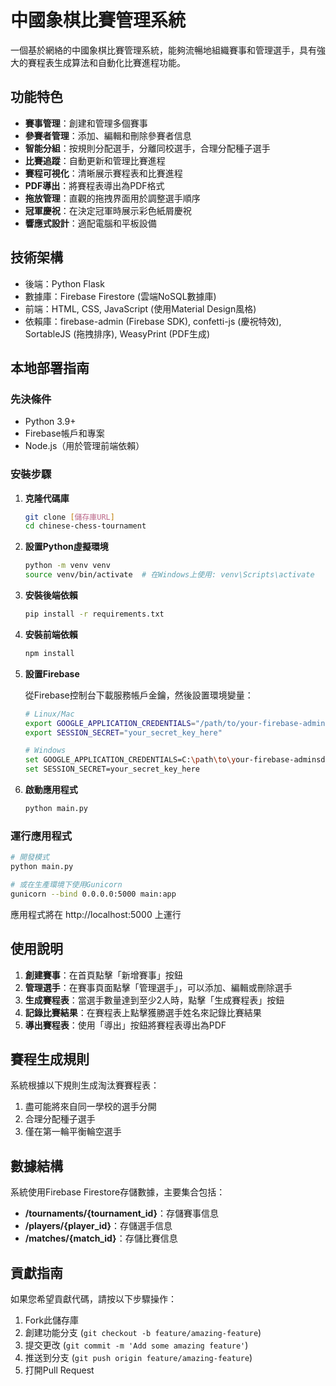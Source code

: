 # 中國象棋比賽管理系統

一個基於網絡的中國象棋比賽管理系統，能夠流暢地組織賽事和管理選手，具有強大的賽程表生成算法和自動化比賽進程功能。

## 功能特色

- **賽事管理**：創建和管理多個賽事
- **參賽者管理**：添加、編輯和刪除參賽者信息
- **智能分組**：按規則分配選手，分離同校選手，合理分配種子選手
- **比賽追蹤**：自動更新和管理比賽進程
- **賽程可視化**：清晰展示賽程表和比賽進程
- **PDF導出**：將賽程表導出為PDF格式
- **拖放管理**：直觀的拖拽界面用於調整選手順序
- **冠軍慶祝**：在決定冠軍時展示彩色紙屑慶祝
- **響應式設計**：適配電腦和平板設備

## 技術架構

- 後端：Python Flask
- 數據庫：Firebase Firestore (雲端NoSQL數據庫)
- 前端：HTML, CSS, JavaScript (使用Material Design風格)
- 依賴庫：firebase-admin (Firebase SDK), confetti-js (慶祝特效), SortableJS (拖拽排序), WeasyPrint (PDF生成)

## 本地部署指南

### 先決條件

- Python 3.9+
- Firebase帳戶和專案
- Node.js（用於管理前端依賴）

### 安裝步驟

1. **克隆代碼庫**

   ```bash
   git clone [儲存庫URL]
   cd chinese-chess-tournament
   ```

2. **設置Python虛擬環境**

   ```bash
   python -m venv venv
   source venv/bin/activate  # 在Windows上使用: venv\Scripts\activate
   ```

3. **安裝後端依賴**

   ```bash
   pip install -r requirements.txt
   ```

4. **安裝前端依賴**

   ```bash
   npm install
   ```

5. **設置Firebase**

   從Firebase控制台下載服務帳戶金鑰，然後設置環境變量：

   ```bash
   # Linux/Mac
   export GOOGLE_APPLICATION_CREDENTIALS="/path/to/your-firebase-adminsdk-key.json"
   export SESSION_SECRET="your_secret_key_here"
   
   # Windows
   set GOOGLE_APPLICATION_CREDENTIALS=C:\path\to\your-firebase-adminsdk-key.json
   set SESSION_SECRET=your_secret_key_here
   ```

6. **啟動應用程式**

   ```bash
   python main.py
   ```

### 運行應用程式

```bash
# 開發模式
python main.py

# 或在生產環境下使用Gunicorn
gunicorn --bind 0.0.0.0:5000 main:app
```

應用程式將在 http://localhost:5000 上運行

## 使用說明

1. **創建賽事**：在首頁點擊「新增賽事」按鈕
2. **管理選手**：在賽事頁面點擊「管理選手」，可以添加、編輯或刪除選手
3. **生成賽程表**：當選手數量達到至少2人時，點擊「生成賽程表」按鈕
4. **記錄比賽結果**：在賽程表上點擊獲勝選手姓名來記錄比賽結果
5. **導出賽程表**：使用「導出」按鈕將賽程表導出為PDF

## 賽程生成規則

系統根據以下規則生成淘汰賽賽程表：

1. 盡可能將來自同一學校的選手分開
2. 合理分配種子選手
3. 僅在第一輪平衡輪空選手

## 數據結構

系統使用Firebase Firestore存儲數據，主要集合包括：

- **/tournaments/{tournament_id}**：存儲賽事信息
- **/players/{player_id}**：存儲選手信息
- **/matches/{match_id}**：存儲比賽信息

## 貢獻指南

如果您希望貢獻代碼，請按以下步驟操作：

1. Fork此儲存庫
2. 創建功能分支 (`git checkout -b feature/amazing-feature`)
3. 提交更改 (`git commit -m 'Add some amazing feature'`)
4. 推送到分支 (`git push origin feature/amazing-feature`)
5. 打開Pull Request
